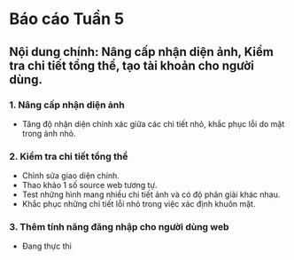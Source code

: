 # Báo cáo Tuần 5
## Nội dung chính: Nâng cấp nhận diện ảnh, Kiểm tra chi tiết tổng thể, tạo tài khoản cho người dùng. 

### 1. Nâng cấp nhận diện ảnh

* Tăng độ nhận diện chính xác giữa các chi tiết nhỏ, khắc phục lỗi do mặt trong ảnh nhỏ.
### 2. Kiểm tra chi tiết tổng thể

* Chỉnh sửa giao diện chính.
* Thao khảo 1 số source web tương tự.
* Test những hình mang nhiều chi tiết ảnh và có độ phân giải khác nhau.
* Khắc phục những chi tiết lỗi nhỏ trong việc xác định khuôn mặt.

### 3. Thêm tính năng đăng nhập cho người dùng web
* Đang thực thi
